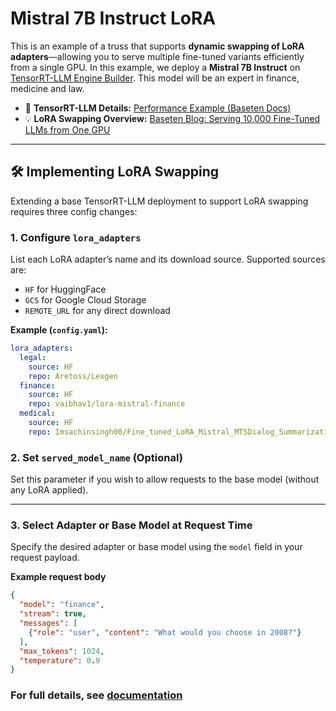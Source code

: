 # Mistral 7B Instruct LoRA

This is an example of a truss that supports **dynamic swapping of LoRA adapters**—allowing you to serve multiple fine-tuned variants efficiently from a single GPU. In this example, we deploy a **Mistral 7B Instruct** on [TensorRT-LLM Engine Builder](https://docs.baseten.co/performance/examples/mistral-trt). This model will be an expert in finance, medicine and law.

- 📄 **TensorRT-LLM Details:** [Performance Example (Baseten Docs)](https://docs.baseten.co/performance/examples/mistral-trt)
- 💡 **LoRA Swapping Overview:** [Baseten Blog: Serving 10,000 Fine-Tuned LLMs from One GPU](https://www.baseten.co/blog/how-to-serve-10-000-fine-tuned-llms-from-a-single-gpu/)

---

## 🛠️ Implementing LoRA Swapping

Extending a base TensorRT-LLM deployment to support LoRA swapping requires three config changes:

### 1. Configure `lora_adapters`

List each LoRA adapter’s name and its download source. Supported sources are:
- `HF` for HuggingFace
- `GCS` for Google Cloud Storage
- `REMOTE_URL` for any direct download

**Example (`config.yaml`):**
```yaml
lora_adapters:
  legal:
    source: HF
    repo: Aretoss/Lexgen
  finance:
    source: HF
    repo: vaibhav1/lora-mistral-finance
  medical:
    source: HF
    repo: Imsachinsingh00/Fine_tuned_LoRA_Mistral_MTSDialog_Summarization
```

### 2. Set `served_model_name` (Optional)

Set this parameter if you wish to allow requests to the base model (without any LoRA applied).

---

### 3. Select Adapter or Base Model at Request Time

Specify the desired adapter or base model using the `model` field in your request payload.

**Example request body**

```json
{
  "model": "finance",
  "stream": true,
  "messages": [
    {"role": "user", "content": "What would you choose in 2008?"}
  ],
  "max_tokens": 1024,
  "temperature": 0.9
}
```

### For full details, see [documentation](https://docs.baseten.co/development/model/performance/engine-builder-config)
